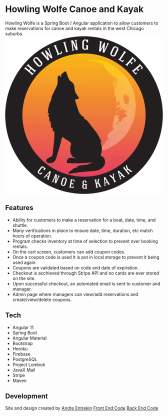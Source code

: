 # Howling Wolfe Canoe and Kayak

Howling Wolfe is a Spring Boot / Angular application to allow customers to make reservations for canoe and kayak rentals in the west Chicago suburbs.
[![Live Site](src/assets/HowlingWolfeColored.png)](https://howlingwolfe.com)

## Features

- Ability for customers to make a reservation for a boat, date, time, and shuttle.
- Many verifications in place to ensure date, time, duration, etc match hours of operation.
- Program checks inventory at time of selection to prevent over booking rentals.
- On the cart screen, customers can add coupon codes.
- Once a coupon code is used it is put in local storage to prevent it being used again.
- Coupons are validated based on code and date of expiration.
- Checkout is acchieved through Stripe API and no cards are ever stored on the site.
- Upon successful checkout, an automated email is sent to customer and manager. 
- Admin page where managers can view/add reservations and create/view/delete coupons.

## Tech

- Angular 11
- Spring Boot
- Angular Material
- Bootstrap
- Heroku
- Firebase
- PostgreSQL
- Project Lombok
- JavaX Mail
- Stripe
- Maven

## Development

Site and design created by [Andre Entrekin](https://www.github.com/andrethetallguy)
[Front End Code](https://www.github.com/andrethetallguy/howlingwolfefe)
[Back End Code](https://www.github.com/andrethetallguy/howlingwolfe)
